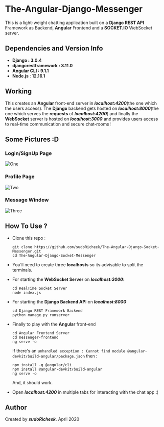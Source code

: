 # The-Angular-Django-Messenger

This is a light-weight chatting application built on a **Django REST API** Framework as Backend, **Angular** Frontend and a **SOCKET.IO** WebSocket server.

## Dependencies and Version Info

* **Django : 3.0.4**
* **djangorestframework : 3.11.0**
* **Angular CLI : 9.1.1**
* **Node.js : 12.16.1**


## Working

This creates an **Angular** front-end server in ***localhost:4200***(the one which the users access). The **Django** backend gets hosted on ***localhost:8000***(the one which serves the **requests**  of ***localhost:4200***) and finally the **WebSocket** server is hosted on ***localhost:3000*** and provides users access to real-time communication and secure chat-rooms !

## Some Pictures :D

### Login/SignUp Page
![One](https://github.com/sudoRicheek/The-Angular-Django-Socket-Messenger/blob/master/readmeimages/rm1.PNG)

### Profile Page
![Two](https://github.com/sudoRicheek/The-Angular-Django-Socket-Messenger/blob/master/readmeimages/rm2.PNG)

### Message Window
![Three](https://github.com/sudoRicheek/The-Angular-Django-Socket-Messenger/blob/master/readmeimages/rm3.PNG)

## How To Use ?

* Clone this repo :
  ```
  git clone https://github.com/sudoRicheek/The-Angular-Django-Socket-Messenger.git
  cd The-Angular-Django-Socket-Messenger
  ```
  
* You'll need to create three **localhosts** so its advisable to split the terminals.  

* For starting the **WebSocket Server** on ***localhost:3000***:
  ```
  cd RealTime Socket Server
  node index.js
  ```
* For starting the **Django Backend API** on ***localhost:8000***
  ```
  cd Django REST Framework Backend
  python manage.py runserver
  ```

* Finally to play with the **Angular** front-end
  ```
  cd Angular Frontend Server
  cd messenger-frontend
  ng serve -o
  ```
  
  If there's an ```unhandled exception : Cannot find module @angular-devkit/build-angular/package.json``` then :
  ```
  npm install -g @angular/cli
  npm install @angular-devkit/build-angular
  ng serve -o
  ```
  And, it should work.

* Open ***localhost:4200*** in multiple tabs for interacting with the chat app :)

## Author

Created by ***sudoRicheek***. April 2020
